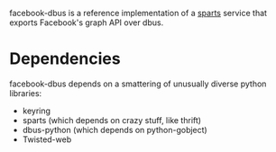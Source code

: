 facebook-dbus is a reference implementation of a [sparts](http://github.com/fmoo/sparts)
service that exports Facebook's graph API over dbus.

Dependencies
============
facebook-dbus depends on a smattering of unusually diverse python libraries:

 * keyring
 * sparts (which depends on crazy stuff, like thrift)
 * dbus-python (which depends on python-gobject)
 * Twisted-web
